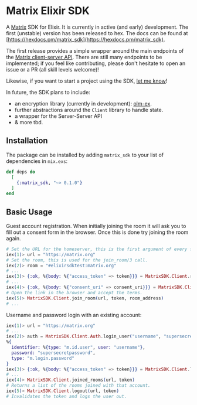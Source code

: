 # Matrix Elixir SDK 

A [Matrix](https://matrix.org/) SDK for Elixir. It is currently in active (and early) development. The first (unstable) version has been released to hex. The docs can be found at [https://hexdocs.pm/matrix_sdk](https://hexdocs.pm/matrix_sdk). 

The first release provides a simple wrapper around the main endpoints of the [Matrix client-server API](https://matrix.org/docs/spec/client_server/r0.6.1). There are still many endpoints to be implemented; if you feel like contributing, please don't hesitate to open an issue or a PR (all skill levels welcome)!

Likewise, if you want to start a project using the SDK, [let me know](mailto:niklaslong@protonmail.ch)!

In future, the SDK plans to include:
- an encryption library (currently in development): [olm-ex](https://github.com/niklaslong/olm-ex).
- further abstractions around the `Client` library to handle state.
- a wrapper for the Server-Server API
- & more tbd. 

## Installation

The package can be installed
by adding `matrix_sdk` to your list of dependencies in `mix.exs`:

```elixir
def deps do
  [
    {:matrix_sdk, "~> 0.1.0"}
  ]
end
```

## Basic Usage

Guest account registration. When initially joining the room it will
ask you to fill out a consent form in the browser. Once this is done try joining
the room again.

```elixir
# Set the URL for the homeserver, this is the first argument of every function in the Client. 
iex(1)> url = "https://matrix.org"
# Set the room, this is used for the join_room/3 call.
iex(2)> room = "#elixirsdktest:matrix.org"
# ...
iex(3)> {:ok, %{body: %{"access_token" => token}}} = MatrixSDK.Client.register_guest(url)
# ...
iex(4)> {:ok, %{body: %{"consent_uri" => consent_uri}}} = MatrixSDK.Client.join_room(url, token, room)
# Open the link in the browser and accept the terms. 
iex(5)> MatrixSDK.Client.join_room(url, token, room_address)
# ...
```

Username and password login with an existing account:

```elixir
iex(1)> url = "https://matrix.org"
# ...
iex(2)> auth = MatrixSDK.Client.Auth.login_user("username", "supersecretpassword")
%{
  identifier: %{type: "m.id.user", user: "username"},
  password: "supersecretpassword",
  type: "m.login.password"
}
iex(3)> {:ok, %{body: %{"access_token" => token}}} = MatrixSDK.Client.login(url, auth)
# ...
iex(4)> MatrixSDK.Client.joined_rooms(url, token)
# Returns a list of the rooms joined with that account.
iex(5)> MatrixSDK.Client.logout(url, token)
# Invalidates the token and logs the user out.
```
